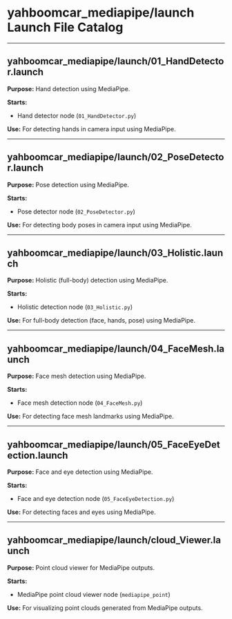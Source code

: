 # yahboomcar_mediapipe/launch Launch File Catalog

---

## yahboomcar_mediapipe/launch/01_HandDetector.launch
**Purpose:** Hand detection using MediaPipe.

**Starts:**
- Hand detector node (`01_HandDetector.py`)

**Use:** For detecting hands in camera input using MediaPipe.

---

## yahboomcar_mediapipe/launch/02_PoseDetector.launch
**Purpose:** Pose detection using MediaPipe.

**Starts:**
- Pose detector node (`02_PoseDetector.py`)

**Use:** For detecting body poses in camera input using MediaPipe.

---

## yahboomcar_mediapipe/launch/03_Holistic.launch
**Purpose:** Holistic (full-body) detection using MediaPipe.

**Starts:**
- Holistic detection node (`03_Holistic.py`)

**Use:** For full-body detection (face, hands, pose) using MediaPipe.

---

## yahboomcar_mediapipe/launch/04_FaceMesh.launch
**Purpose:** Face mesh detection using MediaPipe.

**Starts:**
- Face mesh detection node (`04_FaceMesh.py`)

**Use:** For detecting face mesh landmarks using MediaPipe.

---

## yahboomcar_mediapipe/launch/05_FaceEyeDetection.launch
**Purpose:** Face and eye detection using MediaPipe.

**Starts:**
- Face and eye detection node (`05_FaceEyeDetection.py`)

**Use:** For detecting faces and eyes using MediaPipe.

---

## yahboomcar_mediapipe/launch/cloud_Viewer.launch
**Purpose:** Point cloud viewer for MediaPipe outputs.

**Starts:**
- MediaPipe point cloud viewer node (`mediapipe_point`)

**Use:** For visualizing point clouds generated from MediaPipe outputs. 